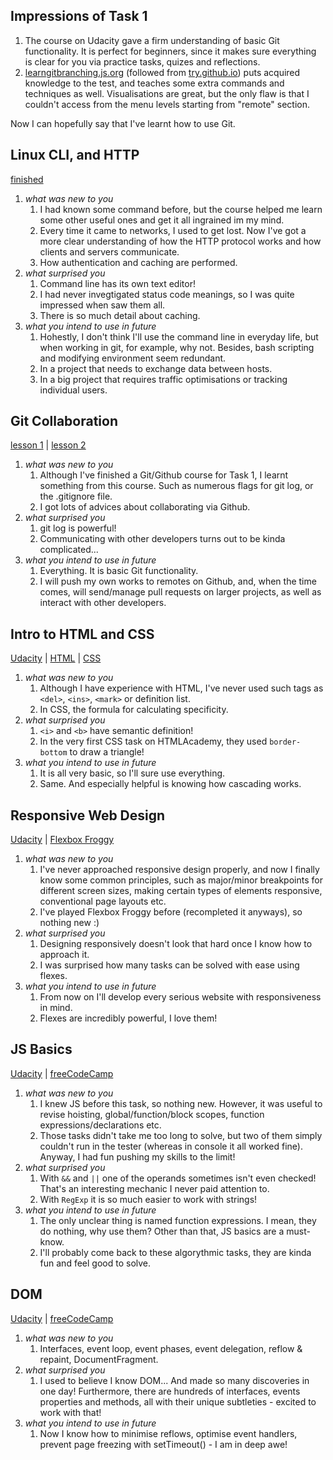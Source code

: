 ## Impressions of Task 1

1. The course on Udacity gave a firm understanding of basic Git functionality. It is perfect for
   beginners, since it makes sure everything is clear for you via practice tasks, quizes and reflections.
2. [learngitbranching.js.org](http://learngitbranching.js.org) (followed from [try.github.io](http://try.github.io))
   puts acquired knowledge to the test, and teaches some extra commands and techniques as well.
   Visualisations are great, but the only flaw is that I couldn't access from the menu levels
   starting from "remote" section.

Now I can hopefully say that I've learnt how to use Git.


## Linux CLI, and HTTP
[finished](task_linux_cli/finished.png)
1. *what was new to you*
   1. I had known some command before, but the course helped me learn some other useful ones
      and get it all ingrained im my mind.
   2. Every time it came to networks, I used to get lost. Now I've got a more clear understanding
      of how the HTTP protocol works and how clients and servers communicate.
   3. How authentication and caching are performed.
2. *what surprised you*
   1. Command line has its own text editor!
   2. I had never invegtigated status code meanings, so I was quite impressed when saw them all.
   3. There is so much detail about caching.
3. *what you intend to use in future*
   1. Hohestly, I don't think I'll use the command line in everyday life, but when working in git,
      for example, why not. Besides, bash scripting and modifying environment seem redundant.
   2. In a project that needs to exchange data between hosts.
   3. In a big project that requires traffic optimisations or tracking individual users.


## Git Collaboration
[lesson 1](task_git_collaboration/ud123.png) |
[lesson 2](task_git_collaboration/ud456.png)
1. *what was new to you*
   1. Although I've finished a Git/Github course for Task 1, I learnt something from this course.
      Such as numerous flags for git log, or the .gitignore file.
   2. I got lots of advices about collaborating via Github.
2. *what surprised you*
   1. git log is powerful!
   2. Communicating with other developers turns out to be kinda complicated...
3. *what you intend to use in future*
   1. Everything. It is basic Git functionality.
   2. I will push my own works to remotes on Github, and, when the time comes, will send/manage
      pull requests on larger projects, as well as interact with other developers.


## Intro to HTML and CSS
[Udacity](task_html_css_intro/ud001.png) |
[HTML](task_html_css_intro/html.png) |
[CSS](task_html_css_intro/css.png)
1. *what was new to you*
   1. Although I have experience with HTML, I've never used such tags as `<del>`, `<ins>`, `<mark>` or
      definition list.
   2. In CSS, the formula for calculating specificity.
2. *what surprised you*
   1. `<i>` and `<b>` have semantic definition!
   2. In the very first CSS task on HTMLAcademy, they used `border-bottom` to draw a triangle!
3. *what you intend to use in future*
   1. It is all very basic, so I'll sure use everything.
   2. Same. And especially helpful is knowing how cascading works.


## Responsive Web Design
[Udacity](task_responsive_web_design/ud893.png) |
[Flexbox Froggy](task_responsive_web_design/flexboxfroggy.png)
1. *what was new to you*
   1. I've never approached responsive design properly, and now I finally know some common principles,
      such as major/minor breakpoints for different screen sizes, making certain types of elements
      responsive, conventional page layouts etc.
   2. I've played Flexbox Froggy before (recompleted it anyways), so nothing new :)
2. *what surprised you*
   1. Designing responsively doesn't look that hard once I know how to approach it.
   2. I was surprised how many tasks can be solved with ease using flexes.
3. *what you intend to use in future*
   1. From now on I'll develop every serious website with responsiveness in mind.
   2. Flexes are incredibly powerful, I love them!

## JS Basics
[Udacity](task_js_basics/ud803.png) |
[freeCodeCamp](task_js_basics/freeCodeCamp.png)
1. *what was new to you*
   1. I knew JS before this task, so nothing new. However, it was useful to revise hoisting,
      global/function/block scopes, function expressions/declarations etc.
   2. Those tasks didn't take me too long to solve, but two of them simply couldn't run in the
      tester (whereas in console it all worked fine). Anyway, I had fun pushing my skills to the limit!
2. *what surprised you*
   1. With `&&` and `||` one of the operands sometimes isn't even checked! That's an interesting
      mechanic I never paid attention to.
   2. With `RegExp` it is so much easier to work with strings!
3. *what you intend to use in future*
   1. The only unclear thing is named function expressions. I mean, they do nothing, why use them?
      Other than that, JS basics are a must-know.
   2. I'll probably come back to these algorythmic tasks, they are kinda fun and feel good to solve.

## DOM
[Udacity](task_js_dom/ud117.png) |
[freeCodeCamp](task_js_dom/freeCodeCamp.png)
1. *what was new to you*
   1. Interfaces, event loop, event phases, event delegation, reflow & repaint, DocumentFragment.
2. *what surprised you*
   1. I used to believe I know DOM... And made so many discoveries in one day! Furthermore, there
      are hundreds of interfaces, events properties and methods, all with their unique subtleties -
      excited to work with that!
3. *what you intend to use in future*
   1. Now I know how to minimise reflows, optimise event handlers, prevent page freezing with
      setTimeout() - I am in deep awe!
